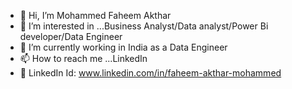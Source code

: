 - 👋 Hi, I’m Mohammed Faheem Akthar
- 👀 I’m interested in ...Business Analyst/Data analyst/Power Bi developer/Data Engineer
- 🌱 I’m currently working in India as a Data Engineer
- 📫 How to reach me ...LinkedIn
- 🤙 LinkedIn Id: www.linkedin.com/in/faheem-akthar-mohammed

<!---
Faheem5555/Mohammed-Faheem-Akthar is a ✨ special ✨ repository because its `README.md` (this file) appears on your GitHub profile.
You can click the Preview link to take a look at your changes.
--->

